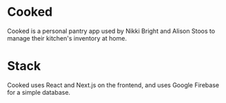 # Cooked

Cooked is a personal pantry app used by Nikki Bright and Alison Stoos to manage their kitchen's inventory at home.

# Stack

Cooked uses React and Next.js on the frontend, and uses Google Firebase for a simple database.